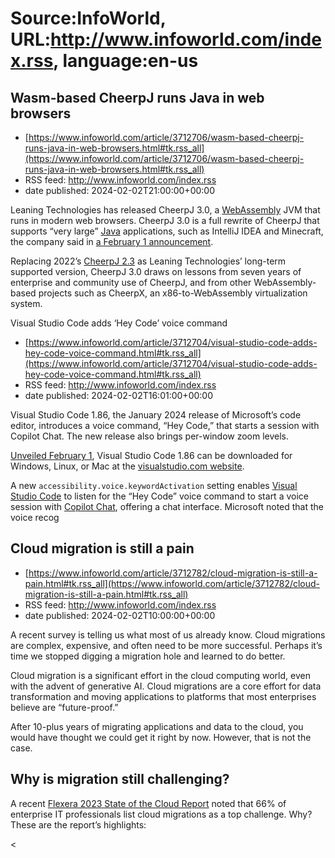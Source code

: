 # Source:InfoWorld, URL:http://www.infoworld.com/index.rss, language:en-us

## Wasm-based CheerpJ runs Java in web browsers
 - [https://www.infoworld.com/article/3712706/wasm-based-cheerpj-runs-java-in-web-browsers.html#tk.rss_all](https://www.infoworld.com/article/3712706/wasm-based-cheerpj-runs-java-in-web-browsers.html#tk.rss_all)
 - RSS feed: http://www.infoworld.com/index.rss
 - date published: 2024-02-02T21:00:00+00:00

<article>
	<section class="page">
<p>Leaning Technologies has released CheerpJ 3.0, a <a href="https://www.infoworld.com/article/3291780/what-is-webassembly-the-next-generation-web-platform-explained.html">WebAssembly</a> JVM that runs in modern web browsers. CheerpJ 3.0 is a full rewrite of CheerpJ that supports “very large” <a href="https://www.infoworld.com/article/3711866/11-reasons-the-new-java-is-not-like-the-old-java.html">Java</a> applications, such as IntelliJ IDEA and Minecraft, the company said in <a href="https://labs.leaningtech.com/blog/cheerpj-3.0" rel="nofollow">a February 1 announcement</a>.</p><p>Replacing 2022’s <a href="https://labs.leaningtech.com/blog/cheerpj-2-3-released" rel="nofollow">CheerpJ 2.3</a> as Leaning Technologies’ long-term supported version, CheerpJ 3.0 draws on lessons from seven years of enterprise and community use of CheerpJ, and from other WebAssembly-based projects such as CheerpX, an x86-to-WebAssembly virtualization system.</p><p c

## Visual Studio Code adds ‘Hey Code’ voice command
 - [https://www.infoworld.com/article/3712704/visual-studio-code-adds-hey-code-voice-command.html#tk.rss_all](https://www.infoworld.com/article/3712704/visual-studio-code-adds-hey-code-voice-command.html#tk.rss_all)
 - RSS feed: http://www.infoworld.com/index.rss
 - date published: 2024-02-02T16:01:00+00:00

<article>
	<section class="page">
<p>Visual Studio Code 1.86, the January 2024 release of Microsoft’s code editor, introduces a voice command, “Hey Code,” that starts a session with Copilot Chat. The new release also brings per-window zoom levels.</p><p><a href="https://code.visualstudio.com/updates/v1_86" rel="nofollow">Unveiled February 1</a>, Visual Studio Code 1.86 can be downloaded for Windows, Linux, or Mac at the <a href="https://code.visualstudio.com/Download" rel="nofollow">visualstudio.com website</a>. </p><p>A new <code>accessibility.voice.keywordActivation</code> setting enables <a href="https://www.infoworld.com/article/3666488/what-is-visual-studio-code-microsofts-extensible-code-editor.html">Visual Studio Code</a> to listen for the “Hey Code” voice command to start a voice session with <a href="https://www.infoworld.com/article/3710089/github-copilot-chat-is-coming-to-github.html">Copilot Chat</a>, offering a chat interface. Microsoft noted that the voice recog

## Cloud migration is still a pain
 - [https://www.infoworld.com/article/3712782/cloud-migration-is-still-a-pain.html#tk.rss_all](https://www.infoworld.com/article/3712782/cloud-migration-is-still-a-pain.html#tk.rss_all)
 - RSS feed: http://www.infoworld.com/index.rss
 - date published: 2024-02-02T10:00:00+00:00

<article>
	<section class="page">
<p>A recent survey is telling us what most of us already know. Cloud migrations are complex, expensive, and often need to be more successful. Perhaps it’s time we stopped digging a migration hole and learned to do better.</p><p>Cloud migration is a significant effort in the cloud computing world, even with the advent of generative AI. Cloud migrations are a core effort for data transformation and moving applications to platforms that most enterprises believe are “future-proof.”</p><p>After 10-plus years of migrating applications and data to the cloud, you would have thought we could get it right by now. However, that is not the case.</p><h2>Why is migration still challenging?</h2>
<p>A recent <a href="https://info.flexera.com/CM-REPORT-State-of-the-Cloud" rel="nofollow">Flexera 2023 State of the Cloud Report</a> noted that 66% of enterprise IT professionals list cloud migrations as a top challenge. Why? These are the report’s highlights:</p><

